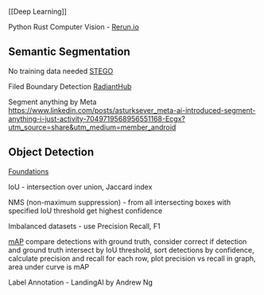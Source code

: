 [[Deep Learning]]

Python Rust Computer Vision - [Rerun.io](https://github.com/rerun-io)

## Semantic Segmentation
No training data needed [STEGO](https://www.youtube.com/watch?v=58uhMDO7dTQ)

Filed Boundary Detection [RadiantHub](https://www.linkedin.com/posts/radiant-mlhub_machinelearning-models-activity-7047212001328062465-sin_?utm_source=share&utm_medium=member_desktop)

Segment anything by Meta
https://www.linkedin.com/posts/asturksever_meta-ai-introduced-segment-anything-i-just-activity-7049719568956551168-Ecgx?utm_source=share&utm_medium=member_android

## Object Detection
[Foundations](https://lilianweng.github.io/posts/2017-12-31-object-recognition-part-3/)

IoU - intersection over union, Jaccard index

NMS (non-maximum suppression) - from all intersecting boxes with specified IoU threshold get highest confidence

Imbalanced datasets - use Precision Recall, F1

[mAP](https://jonathan-hui.medium.com/map-mean-average-precision-for-object-detection-45c121a31173)
compare detections with ground truth, 
consider correct if detection and ground truth intersect by IoU threshold, 
sort detections by confidence, 
calculate precision and recall for each row, 
plot precision vs recall in graph, 
area under curve is mAP




Label Annotation - LandingAI by Andrew Ng
